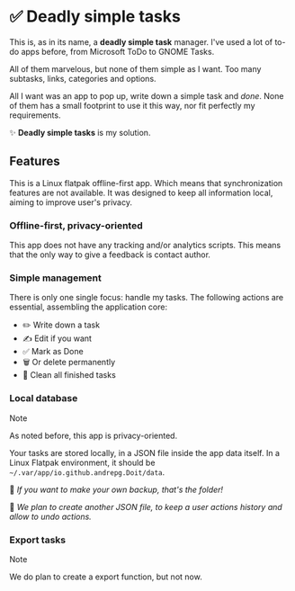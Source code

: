 # ✅ Deadly simple tasks

This is, as in its name, a **deadly simple task** manager. I've used a lot of 
to-do apps before, from Microsoft ToDo to GNOME Tasks. 

All of them marvelous, but none of them simple as I want. Too many subtasks, 
links, categories and options. 

All I want was an app to pop up, write down a simple task and *done*. None of 
them has a small footprint to use it this way, nor fit perfectly my requirements.

✨ **Deadly simple tasks** is my solution.

## Features

This is a Linux flatpak offline-first app. Which means that synchronization 
features are not available. It was designed to keep all information local, 
aiming to improve user's privacy.

### Offline-first, privacy-oriented

This app does not have any tracking and/or analytics scripts. This means that 
the only way to give a feedback is contact author. 

### Simple management

There is only one single focus: handle my tasks. The following actions are 
essential, assembling the application core:

* ✏️ Write down a task
* ✍️ Edit if you want
* ✅ Mark as Done
* 🗑️ Or delete permanently
* 🤖 Clean all finished tasks

### Local database

> [!Note]
> As noted before, this app is privacy-oriented. 

Your tasks are stored locally, in a JSON file inside the app data itself. 
In a Linux Flatpak environment, it should be `~/.var/app/io.github.andrepg.Doit/data`. 

🔄 _If you want to make your own backup, that's the folder!_

🎯 _We plan to create another JSON file, to keep a user actions history and allow to undo actions._

### Export tasks

> [!Note]
> We do plan to create a export function, but not now.
